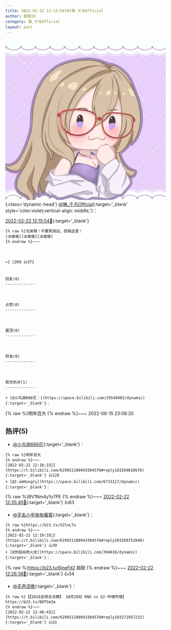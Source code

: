```yaml
---
title: 2022-02-22 12:15:54(0)琳_千鸟Official
author: 御坂IO
category: 琳_千鸟Official
layout: post
---
```


![img](/images/c0a88f85ebd0d056f37b114e0748e69556c8b488.jpg){:class='dynamic-head'}
[@琳_千鸟Official](https://space.bilibili.com/1620923329/dynamic){:target='_blank' style='color:violet;vertical-align: middle;'}：

[2022-02-22 12:15:54🔗](https://t.bilibili.com/629921180943384576){:target='_blank'}

~~~
{% raw %}兄弟萌！不要笑挑战，投稿这里！
[冰墩墩][冰墩墩][冰墩墩]
{% endraw %}~~~



↪️1 💬399 👍371


回复(0)
-------------



点赞(0)
-------------



置顶(0)
-------------



转发(0)
-------------



首页热评(1)
-------------

+ [@小鸟游666花：](https://space.bilibili.com/29549485/dynamic){:target='_blank'}：
~~~
{% raw %}明年百大
{% endraw %}~~~
2022-06-15 23:06:20


热评(5)
-------------

+ [@小鸟游666花](https://space.bilibili.com/29549485/dynamic){:target='_blank'}：
~~~
{% raw %}明年百大
{% endraw %}~~~
[2022-02-22 12:16:33🔗](https://t.bilibili.com/629921180943384576#reply103269610576){:target='_blank'} 👍128
+ [@I-amHungry](https://space.bilibili.com/6715117/dynamic){:target='_blank'}：
~~~
{% raw %}BV1Nm4y1o7PE
{% endraw %}~~~
[2022-02-22 12:35:40🔗](https://t.bilibili.com/629921180943384576#reply103271581984){:target='_blank'} 👍63
+ [@无名小卒匆匆看客](https://space.bilibili.com/4613244/dynamic){:target='_blank'}：
~~~
{% raw %}https://b23.tv/XZtxLTo
{% endraw %}~~~
[2022-02-22 12:19:35🔗](https://t.bilibili.com/629921180943384576#reply103269752048){:target='_blank'} 👍39
+ [@世田谷喷火龙](https://space.bilibili.com/394616/dynamic){:target='_blank'}：
~~~
{% raw %}https://b23.tv/6ineFd2 超甜
{% endraw %}~~~
[2022-02-22 12:26:38🔗](https://t.bilibili.com/629921180943384576#reply103270607504){:target='_blank'} 👍34
+ [@无声流歌](https://space.bilibili.com/2078796/dynamic){:target='_blank'}：
~~~
{% raw %}【【2018全球总决赛】 10月20日 RNG vs G2-哔哩哔哩】 https://b23.tv/BOTSm3a
{% endraw %}~~~
[2022-02-22 12:48:43🔗](https://t.bilibili.com/629921180943384576#reply103272957232){:target='_blank'} 👍31


